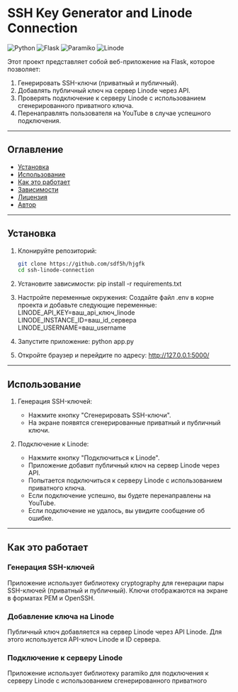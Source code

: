 
# SSH Key Generator and Linode Connection

![Python](https://img.shields.io/badge/Python-3.8%2B-blue)
![Flask](https://img.shields.io/badge/Flask-2.0%2B-green)
![Paramiko](https://img.shields.io/badge/Paramiko-2.9%2B-orange)
![Linode](https://img.shields.io/badge/Linode-API-v4-red)

Этот проект представляет собой веб-приложение на Flask, которое позволяет:
1. Генерировать SSH-ключи (приватный и публичный).
2. Добавлять публичный ключ на сервер Linode через API.
3. Проверять подключение к серверу Linode с использованием сгенерированного приватного ключа.
4. Перенаправлять пользователя на YouTube в случае успешного подключения.

---

## Оглавление

- [Установка](#установка)
- [Использование](#использование)
- [Как это работает](#как-это-работает)
- [Зависимости](#зависимости)
- [Лицензия](#лицензия)
- [Автор](#автор)

---

## Установка

1. Клонируйте репозиторий:
   ```bash
   git clone https://github.com/sdf5h/hjgfk
   cd ssh-linode-connection
   
2. Установите зависимости:
     pip install -r requirements.txt
   
3. Настройте переменные окружения:
   Создайте файл .env в корне проекта и добавьте следующие переменные:
     LINODE_API_KEY=ваш_api_ключ_linode
   LINODE_INSTANCE_ID=ваш_id_сервера
   LINODE_USERNAME=ваш_username
   
4. Запустите приложение:
     python app.py
   
5. Откройте браузер и перейдите по адресу:
     http://127.0.0.1:5000/
   
---

## Использование

1. Генерация SSH-ключей:
   - Нажмите кнопку "Сгенерировать SSH-ключи".
   - На экране появятся сгенерированные приватный и публичный ключи.

2. Подключение к Linode:
   - Нажмите кнопку "Подключиться к Linode".
   - Приложение добавит публичный ключ на сервер Linode через API.
   - Попытается подключиться к серверу Linode с использованием приватного ключа.
   - Если подключение успешно, вы будете перенаправлены на YouTube.
   - Если подключение не удалось, вы увидите сообщение об ошибке.

---

## Как это работает

### Генерация SSH-ключей
Приложение использует библиотеку cryptography для генерации пары SSH-ключей (приватный и публичный). Ключи отображаются на экране в форматах PEM и OpenSSH.

### Добавление ключа на Linode
Публичный ключ добавляется на сервер Linode через API Linode. Для этого используется API-ключ Linode и ID сервера.

### Подключение к серверу Linode
Приложение использует библиотеку paramiko для подключения к серверу Linode с использованием сгенерированного приватного
